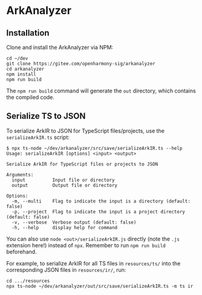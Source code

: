 # ArkAnalyzer

## Installation

Clone and install the ArkAnalyzer via NPM:

```shell
cd ~/dev
git clone https://gitee.com/openharmony-sig/arkanalyzer
cd arkanalyzer
npm install
npm run build
```

The `npm run build` command will generate the `out` directory, which contains the compiled code.

## Serialize TS to JSON

To serialize ArkIR to JSON for TypeScript files/projects, use the `serializeArkIR.ts` script:

```shell
$ npx ts-node ~/dev/arkanalyzer/src/save/serializeArkIR.ts --help
Usage: serializeArkIR [options] <input> <output>

Serialize ArkIR for TypeScript files or projects to JSON

Arguments:
  input          Input file or directory
  output         Output file or directory

Options:
  -m, --multi    Flag to indicate the input is a directory (default: false)
  -p, --project  Flag to indicate the input is a project directory (default: false)
  -v, --verbose  Verbose output (default: false)
  -h, --help     display help for command
```

You can also use `node <out>/serializeArkIR.js` directly (note the `.js` extension here!) instead of `npx`. Remember to run `npm run build` beforehand.

For example, to serialize ArkIR for all TS files in `resources/ts/` into the corresponding JSON files in `resources/ir/`, run:

```shell
cd .../resources
npx ts-node ~/dev/arkanalyzer/out/src/save/serializeArkIR.ts -m ts ir
```
